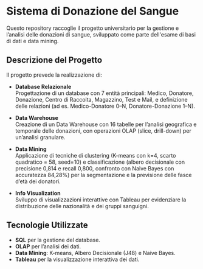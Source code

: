 # Sistema di Donazione del Sangue

Questo repository raccoglie il progetto universitario per la gestione e l’analisi delle donazioni di sangue, sviluppato come parte dell'esame di basi di dati e data mining.

## Descrizione del Progetto

Il progetto prevede la realizzazione di:

- **Database Relazionale**  
  Progettazione di un database con 7 entità principali: Medico, Donatore, Donazione, Centro di Raccolta, Magazzino, Test e Mail, e definizione delle relazioni (ad es. Medico-Donatore 0–N, Donatore-Donazione 1–N).

- **Data Warehouse**  
  Creazione di un Data Warehouse con 16 tabelle per l’analisi geografica e temporale delle donazioni, con operazioni OLAP (slice, drill-down) per un’analisi granulare.

- **Data Mining**  
  Applicazione di tecniche di clustering (K-means con k=4, scarto quadratico = 58, seed=10) e classificazione (albero decisionale con precisione 0,814 e recall 0,800, confronto con Naive Bayes con accuratezza 84,28%) per la segmentazione e la previsione delle fasce d’età dei donatori.

- **Info Visualization**  
  Sviluppo di visualizzazioni interattive con Tableau per evidenziare la distribuzione delle nazionalità e dei gruppi sanguigni.

## Tecnologie Utilizzate

- **SQL** per la gestione del database.
- **OLAP** per l’analisi dei dati.
- **Data Mining**: K-means, Albero Decisionale (J48) e Naive Bayes.
- **Tableau** per la visualizzazione interattiva dei dati.
